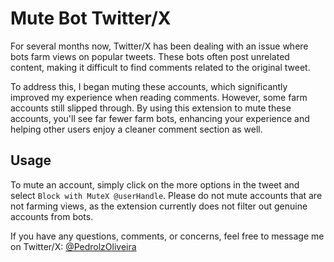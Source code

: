 # Mute Bot Twitter/X

For several months now, Twitter/X has been dealing with an issue where bots farm views on popular tweets. These bots often post unrelated content, making it difficult to find comments related to the original tweet.

To address this, I began muting these accounts, which significantly improved my experience when reading comments. However, some farm accounts still slipped through. By using this extension to mute these accounts, you'll see far fewer farm bots, enhancing your experience and helping other users enjoy a cleaner comment section as well.

## Usage

To mute an account, simply click on the more options in the tweet and select `Block with MuteX @userHandle`. Please do not mute accounts that are not farming views, as the extension currently does not filter out genuine accounts from bots.

If you have any questions, comments, or concerns, feel free to message me on Twitter/X: [@PedrolzOliveira](https://x.com/PedrolzOliveira)
